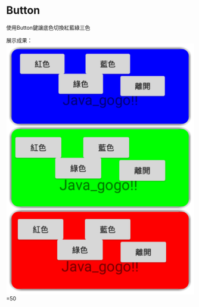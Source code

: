 # Button
使用Button鍵讓底色切換紅藍綠三色

展示成果：
![image](https://github.com/Angus1226/Button/blob/master/RGB.jpg)=50
